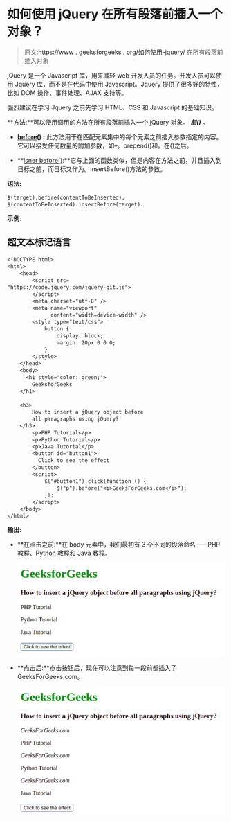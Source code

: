 # 如何使用 jQuery 在所有段落前插入一个对象？

> 原文:[https://www . geeksforgeeks . org/如何使用-jquery/](https://www.geeksforgeeks.org/how-to-insert-an-object-before-all-paragraphs-using-jquery/) 在所有段落前插入对象

jQuery 是一个 Javascript 库，用来减轻 web 开发人员的任务。开发人员可以使用 Jquery 库，而不是在代码中使用 Javascript。Jquery 提供了很多好的特性，比如 DOM 操作、事件处理、AJAX 支持等。

强烈建议在学习 Jquery 之前先学习 HTML、CSS 和 Javascript 的基础知识。

**方法:**可以使用调用的方法在所有段落前插入一个 jQuery 对象。 ***前()*** 。

*   **[before()](https://www.geeksforgeeks.org/jquery-before-method/) :** 此方法用于在匹配元素集中的每个元素之前插入参数指定的内容。它可以接受任何数量的附加参数，如–。prepend()和。在()之后。

*   **[isner before()](https://www.geeksforgeeks.org/jquery-insertbefore-with-examples/):**它与上面的函数类似，但是内容在方法之前，并且插入到目标之前，而目标又作为。insertBefore()方法的参数。

**语法:**

```
$(target).before(contentToBeInserted).
$(contentToBeInserted).insertBefore(target).
```

**示例:**

## 超文本标记语言

```
<!DOCTYPE html>
<html>
    <head>
        <script src=
"https://code.jquery.com/jquery-git.js">
        </script>
        <meta charset="utf-8" />
        <meta name="viewport" 
              content="width=device-width" />
        <style type="text/css">
            button {
                display: block;
                margin: 20px 0 0 0;
            }
        </style>
    </head>
    <body>
      <h1 style="color: green;">
        GeeksforGeeks
    </h1>

    <h3>
        How to insert a jQuery object before
        all paragraphs using jQuery?
    </h3>
        <p>PHP Tutorial</p>
        <p>Python Tutorial</p>
        <p>Java Tutorial</p>
        <button id="button1">
          Click to see the effect
        </button>
        <script>
            $("#button1").click(function () {
                $("p").before("<i>GeeksForGeeks.com</i>");
            });
        </script>
    </body>
</html>
```

**输出:**

*   **在点击之前:**在 body 元素中，我们最初有 3 个不同的段落命名——PHP 教程、Python 教程和 Java 教程。

    ![](img/fd2e3d359bf260870d8289912e01bc2f.png)

*   **点击后:**点击按钮后，现在可以注意到每一段前都插入了 GeeksForGeeks.com。

    ![](img/4af78fd6cd2a043cbc46d7c8cdb3dd13.png)